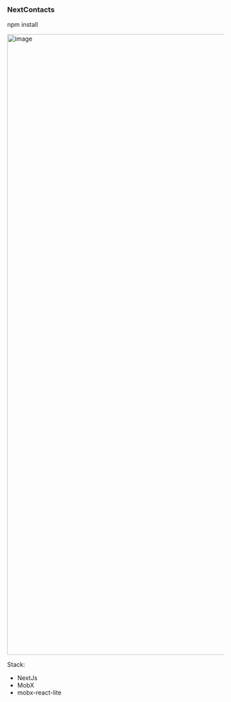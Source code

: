 ### NextContacts

npm install

<img width="1440" alt="image" src="https://user-images.githubusercontent.com/33845587/123712366-df5dac80-d87a-11eb-955a-e6645f1748d9.png">

Stack:

- NextJs
- MobX
- mobx-react-lite
